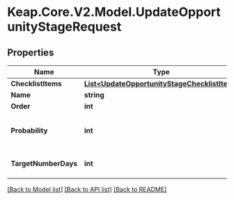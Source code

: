 # Keap.Core.V2.Model.UpdateOpportunityStageRequest

## Properties

Name | Type | Description | Notes
------------ | ------------- | ------------- | -------------
**ChecklistItems** | [**List&lt;UpdateOpportunityStageChecklistItem&gt;**](UpdateOpportunityStageChecklistItem.md) |  | [optional] 
**Name** | **string** |  | [optional] 
**Order** | **int** |  | [optional] 
**Probability** | **int** | must be an integer between 0 and 100. | [optional] 
**TargetNumberDays** | **int** | Value should be &gt;&#x3D;0. | [optional] 

[[Back to Model list]](../README.md#documentation-for-models) [[Back to API list]](../README.md#documentation-for-api-endpoints) [[Back to README]](../README.md)

